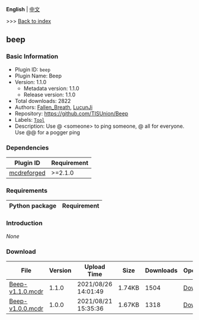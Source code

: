 **English** | [中文](readme-zh_cn.md)

\>\>\> [Back to index](/readme.md)

## beep

### Basic Information

- Plugin ID: `beep`
- Plugin Name: Beep
- Version: 1.1.0
  - Metadata version: 1.1.0
  - Release version: 1.1.0
- Total downloads: 2822
- Authors: [Fallen_Breath](https://github.com/Fallen-Breath), [LucunJi](https://github.com/LucunJi)
- Repository: https://github.com/TISUnion/Beep
- Labels: [`Tool`](/labels/tool/readme.md)
- Description: Use @ \<someone\> to ping someone, @ all for everyone. Use @@ for a pogger ping

### Dependencies

| Plugin ID | Requirement |
| --- | --- |
| [mcdreforged](https://github.com/Fallen-Breath/MCDReforged) | \>=2.1.0 |

### Requirements

| Python package | Requirement |
| --- | --- |

### Introduction

*None*

### Download

| File | Version | Upload Time | Size | Downloads | Operations |
| --- | --- | --- | --- | --- | --- |
| [Beep-v1.1.0.mcdr](https://github.com/TISUnion/Beep/releases/tag/v1.1.0) | 1.1.0 | 2021/08/26 14:01:49 | 1.74KB | 1504 | [Download](https://github.com/TISUnion/Beep/releases/download/v1.1.0/Beep-v1.1.0.mcdr) |
| [Beep-v1.0.0.mcdr](https://github.com/TISUnion/Beep/releases/tag/v1.0.0) | 1.0.0 | 2021/08/21 15:35:36 | 1.67KB | 1318 | [Download](https://github.com/TISUnion/Beep/releases/download/v1.0.0/Beep-v1.0.0.mcdr) |

